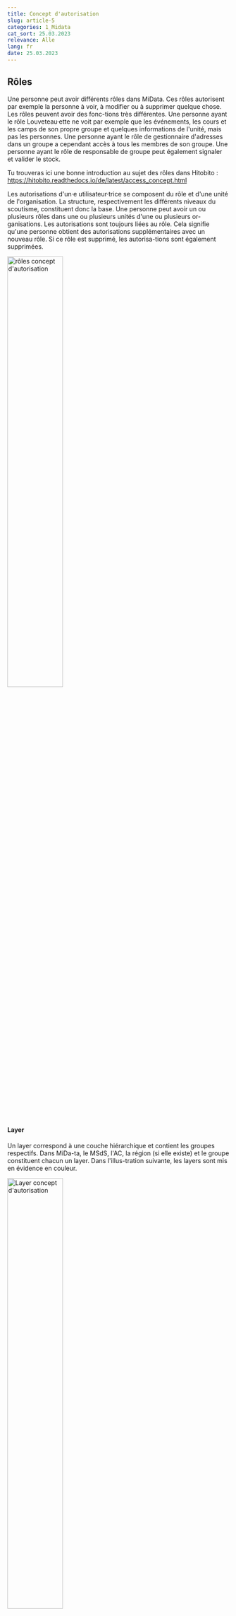 ```yaml
---
title: Concept d'autorisation 
slug: article-5
categories: 1_Midata
cat_sort: 25.03.2023
relevance: Alle
lang: fr
date: 25.03.2023
---
```


## Rôles
Une personne peut avoir différents rôles dans MiData. Ces rôles autorisent par exemple la personne à voir, à modifier ou à supprimer quelque chose. Les rôles peuvent avoir des fonc-tions très différentes. Une personne ayant le rôle Louveteau·ette ne voit par exemple que les événements, les cours et les camps de son propre groupe et quelques informations de l'unité, mais pas les personnes. Une personne ayant le rôle de gestionnaire d'adresses dans un groupe a cependant accès à tous les membres de son groupe. Une personne ayant le rôle de responsable de groupe peut également signaler et valider le stock.

Tu trouveras ici une bonne introduction au sujet des rôles dans Hitobito :
https://hitobito.readthedocs.io/de/latest/access_concept.html

Les autorisations d'un·e utilisateur·trice se composent du rôle et d'une unité de l'organisation. La structure, respectivement les différents niveaux du scoutisme, constituent donc la base. Une personne peut avoir un ou plusieurs rôles dans une ou plusieurs unités d'une ou plusieurs or-ganisations. Les autorisations sont toujours liées au rôle. Cela signifie qu'une personne obtient des autorisations supplémentaires avec un nouveau rôle. Si ce rôle est supprimé, les autorisa-tions sont également supprimées.

<img src="/docu/images/documentation/rollen_berechtigungskonzept.png" width="50%" alt="rôles concept d'autorisation "/>

#### Layer
Un layer correspond à une couche hiérarchique et contient les groupes respectifs. Dans MiDa-ta, le MSdS, l'AC, la région (si elle existe) et le groupe constituent chacun un layer. Dans l'illus-tration suivante, les layers sont mis en évidence en couleur.

<img src="/docu/images/documentation/layer_berechtigungskonzept.png" width="50%" alt="Layer concept d'autorisation"/>

Les autorisations accordées se basent toujours sur l'organisation subordonnée (représentée par un triangle dans l'illustration). Si le rôle a des droits d'écriture, les données peuvent être modifiées, s'il a des droits de lecture, elles peuvent uniquement être lues. Le rôle et les autori-sations déterminent quelle personne peut voir ou modifier les données.

#### Exceptions : Castor, Louveteau·ette, Éclaireur·euse, Pico et Routier 
Les personnes avec les rôles (Castor, Louveteau·ette, Éclaireur·euse, Pico et Routier) ne sont affichées que pour les personnes qui ont un rôle dans les groupes correspondants. Les per-sonnes des niveaux supérieurs (par ex. les responsables cantonaux·ales) ne voient pas les données des participant·e·s directement dans la base de données des membres. En cas d'en-voi via un abonnement, ces personnes peuvent tout de même être contactées.


## Niveaux d'autorisation
Un niveau d'autorisation définit l'accès dans le système, quelles données peuvent être lues et modifiées. Chaque rôle a un ou plusieurs niveaux d'autorisation.

#### Pour la structure des groupes
* admin: Administration des paramètres de l'ensemble de l'application tels que les types de cours ou les formats d'étiquettes.
* layer_and_below_full: Lecture et écriture à ce niveau et à tous les niveaux inférieurs. Création d'événements et d'abonnements (listes de diffusion) à ce niveau.
* layer_and_below_read: Lecture à ce niveau et à tous les niveaux inférieurs.
* layer_full: Lecture et écriture à ce niveau. Création d'événements et d'abonnements (listes de diffusion) à ce niveau.
* layer_read: Lecture à ce niveau.
* group_and_below_full: Lecture et écriture dans ce groupe et dans tous les groupes subor-donnés (sans niveaux). Y compris la création d'événements et d'abonnements (listes de diffu-sion).
* group_and_below_read: Lecture et écriture dans ce groupe et dans tous les groupes subor-donnés (sans niveaux).
* group_full: Lecture et écriture uniquement dans ce groupe. Création d'événements et d'abon-nements (listes de diffusion) dans ce groupe.
* group_read: Lecture uniquement dans ce groupe.
* contact_data: Lecture des données de contact de toutes les autres personnes disposant d'une autorisation de contact.
* approve_applications: Possibilité de confirmer les inscriptions aux cours pour les personnes de ce niveau.

#### Pour les événements, les camps et les cours 
* event_full: Modification de l'événement.
* participations_full: Possibilité de voir toutes les informations des participant·e·s et peut éditer les données de participation.
* participations_read: Possibilité de voir les informations publiques des participant·e·s.
* qualify: Possibilité d'attribuer les qualifications définies aux participant·e·s d'un cours..

#### Liste des rôles
Tu trouveras une liste actualisée des rôles dans un [dépôt public GitHub MiData](https://github.com/hitobito/hitobito_pbs#pfadi-organization-hierarchy). 
